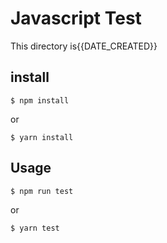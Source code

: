 # Javascript Test
This directory is{{DATE_CREATED}}

## install
```console
$ npm install
```

or

```console
$ yarn install
```


## Usage
```console
$ npm run test
```

or

```console
$ yarn test
```
